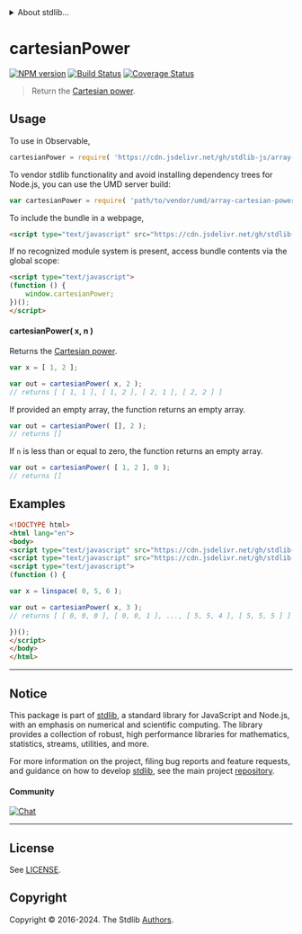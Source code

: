 <!--

@license Apache-2.0

Copyright (c) 2024 The Stdlib Authors.

Licensed under the Apache License, Version 2.0 (the "License");
you may not use this file except in compliance with the License.
You may obtain a copy of the License at

   http://www.apache.org/licenses/LICENSE-2.0

Unless required by applicable law or agreed to in writing, software
distributed under the License is distributed on an "AS IS" BASIS,
WITHOUT WARRANTIES OR CONDITIONS OF ANY KIND, either express or implied.
See the License for the specific language governing permissions and
limitations under the License.

-->


<details>
  <summary>
    About stdlib...
  </summary>
  <p>We believe in a future in which the web is a preferred environment for numerical computation. To help realize this future, we've built stdlib. stdlib is a standard library, with an emphasis on numerical and scientific computation, written in JavaScript (and C) for execution in browsers and in Node.js.</p>
  <p>The library is fully decomposable, being architected in such a way that you can swap out and mix and match APIs and functionality to cater to your exact preferences and use cases.</p>
  <p>When you use stdlib, you can be absolutely certain that you are using the most thorough, rigorous, well-written, studied, documented, tested, measured, and high-quality code out there.</p>
  <p>To join us in bringing numerical computing to the web, get started by checking us out on <a href="https://github.com/stdlib-js/stdlib">GitHub</a>, and please consider <a href="https://opencollective.com/stdlib">financially supporting stdlib</a>. We greatly appreciate your continued support!</p>
</details>

# cartesianPower

[![NPM version][npm-image]][npm-url] [![Build Status][test-image]][test-url] [![Coverage Status][coverage-image]][coverage-url] <!-- [![dependencies][dependencies-image]][dependencies-url] -->

> Return the [Cartesian power][cartesian-product].



<section class="usage">

## Usage

To use in Observable,

```javascript
cartesianPower = require( 'https://cdn.jsdelivr.net/gh/stdlib-js/array-cartesian-power@umd/browser.js' )
```

To vendor stdlib functionality and avoid installing dependency trees for Node.js, you can use the UMD server build:

```javascript
var cartesianPower = require( 'path/to/vendor/umd/array-cartesian-power/index.js' )
```

To include the bundle in a webpage,

```html
<script type="text/javascript" src="https://cdn.jsdelivr.net/gh/stdlib-js/array-cartesian-power@umd/browser.js"></script>
```

If no recognized module system is present, access bundle contents via the global scope:

```html
<script type="text/javascript">
(function () {
    window.cartesianPower;
})();
</script>
```

#### cartesianPower( x, n )

Returns the [Cartesian power][cartesian-product].

```javascript
var x = [ 1, 2 ];

var out = cartesianPower( x, 2 );
// returns [ [ 1, 1 ], [ 1, 2 ], [ 2, 1 ], [ 2, 2 ] ]
```

If provided an empty array, the function returns an empty array.

```javascript
var out = cartesianPower( [], 2 );
// returns []
```

If `n` is less than or equal to zero, the function returns an empty array.

```javascript
var out = cartesianPower( [ 1, 2 ], 0 );
// returns []
```

</section>

<!-- /.usage -->

<section class="notes">

</section>

<!-- /.notes -->

<section class="examples">

## Examples

<!-- eslint no-undef: "error" -->

```html
<!DOCTYPE html>
<html lang="en">
<body>
<script type="text/javascript" src="https://cdn.jsdelivr.net/gh/stdlib-js/array-linspace@umd/browser.js"></script>
<script type="text/javascript" src="https://cdn.jsdelivr.net/gh/stdlib-js/array-cartesian-power@umd/browser.js"></script>
<script type="text/javascript">
(function () {

var x = linspace( 0, 5, 6 );

var out = cartesianPower( x, 3 );
// returns [ [ 0, 0, 0 ], [ 0, 0, 1 ], ..., [ 5, 5, 4 ], [ 5, 5, 5 ] ]

})();
</script>
</body>
</html>
```

</section>

<!-- /.examples -->

<!-- Section for related `stdlib` packages. Do not manually edit this section, as it is automatically populated. -->

<section class="related">

</section>

<!-- /.related -->

<!-- Section for all links. Make sure to keep an empty line after the `section` element and another before the `/section` close. -->


<section class="main-repo" >

* * *

## Notice

This package is part of [stdlib][stdlib], a standard library for JavaScript and Node.js, with an emphasis on numerical and scientific computing. The library provides a collection of robust, high performance libraries for mathematics, statistics, streams, utilities, and more.

For more information on the project, filing bug reports and feature requests, and guidance on how to develop [stdlib][stdlib], see the main project [repository][stdlib].

#### Community

[![Chat][chat-image]][chat-url]

---

## License

See [LICENSE][stdlib-license].


## Copyright

Copyright &copy; 2016-2024. The Stdlib [Authors][stdlib-authors].

</section>

<!-- /.stdlib -->

<!-- Section for all links. Make sure to keep an empty line after the `section` element and another before the `/section` close. -->

<section class="links">

[npm-image]: http://img.shields.io/npm/v/@stdlib/array-cartesian-power.svg
[npm-url]: https://npmjs.org/package/@stdlib/array-cartesian-power

[test-image]: https://github.com/stdlib-js/array-cartesian-power/actions/workflows/test.yml/badge.svg?branch=main
[test-url]: https://github.com/stdlib-js/array-cartesian-power/actions/workflows/test.yml?query=branch:main

[coverage-image]: https://img.shields.io/codecov/c/github/stdlib-js/array-cartesian-power/main.svg
[coverage-url]: https://codecov.io/github/stdlib-js/array-cartesian-power?branch=main

<!--

[dependencies-image]: https://img.shields.io/david/stdlib-js/array-cartesian-power.svg
[dependencies-url]: https://david-dm.org/stdlib-js/array-cartesian-power/main

-->

[chat-image]: https://img.shields.io/gitter/room/stdlib-js/stdlib.svg
[chat-url]: https://app.gitter.im/#/room/#stdlib-js_stdlib:gitter.im

[stdlib]: https://github.com/stdlib-js/stdlib

[stdlib-authors]: https://github.com/stdlib-js/stdlib/graphs/contributors

[umd]: https://github.com/umdjs/umd
[es-module]: https://developer.mozilla.org/en-US/docs/Web/JavaScript/Guide/Modules

[deno-url]: https://github.com/stdlib-js/array-cartesian-power/tree/deno
[deno-readme]: https://github.com/stdlib-js/array-cartesian-power/blob/deno/README.md
[umd-url]: https://github.com/stdlib-js/array-cartesian-power/tree/umd
[umd-readme]: https://github.com/stdlib-js/array-cartesian-power/blob/umd/README.md
[esm-url]: https://github.com/stdlib-js/array-cartesian-power/tree/esm
[esm-readme]: https://github.com/stdlib-js/array-cartesian-power/blob/esm/README.md
[branches-url]: https://github.com/stdlib-js/array-cartesian-power/blob/main/branches.md

[stdlib-license]: https://raw.githubusercontent.com/stdlib-js/array-cartesian-power/main/LICENSE

[cartesian-product]: https://en.wikipedia.org/wiki/Cartesian_product

</section>

<!-- /.links -->
